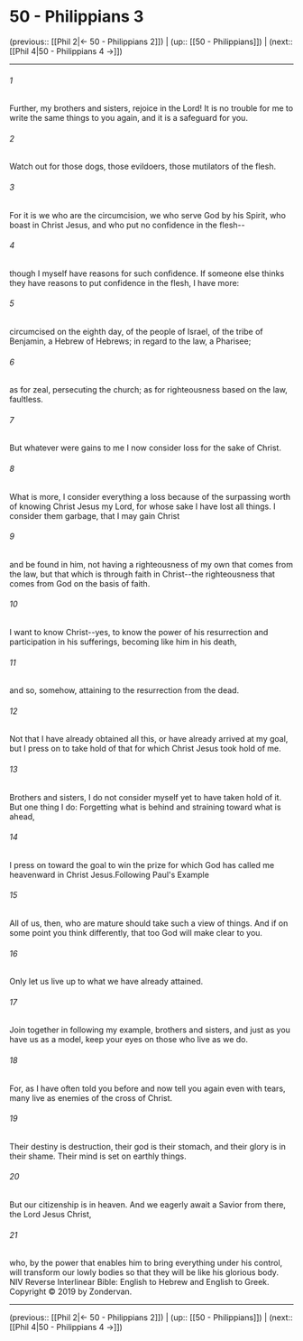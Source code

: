 # 50 - Philippians 3

(previous:: [[Phil 2|← 50 - Philippians 2]]) | (up:: [[50 - Philippians]]) | (next:: [[Phil 4|50 - Philippians 4 →]])

***


###### 1 
Further, my brothers and sisters, rejoice in the Lord! It is no trouble for me to write the same things to you again, and it is a safeguard for you. 

###### 2 
Watch out for those dogs, those evildoers, those mutilators of the flesh. 

###### 3 
For it is we who are the circumcision, we who serve God by his Spirit, who boast in Christ Jesus, and who put no confidence in the flesh-- 

###### 4 
though I myself have reasons for such confidence. If someone else thinks they have reasons to put confidence in the flesh, I have more: 

###### 5 
circumcised on the eighth day, of the people of Israel, of the tribe of Benjamin, a Hebrew of Hebrews; in regard to the law, a Pharisee; 

###### 6 
as for zeal, persecuting the church; as for righteousness based on the law, faultless. 

###### 7 
But whatever were gains to me I now consider loss for the sake of Christ. 

###### 8 
What is more, I consider everything a loss because of the surpassing worth of knowing Christ Jesus my Lord, for whose sake I have lost all things. I consider them garbage, that I may gain Christ 

###### 9 
and be found in him, not having a righteousness of my own that comes from the law, but that which is through faith in Christ--the righteousness that comes from God on the basis of faith. 

###### 10 
I want to know Christ--yes, to know the power of his resurrection and participation in his sufferings, becoming like him in his death, 

###### 11 
and so, somehow, attaining to the resurrection from the dead. 

###### 12 
Not that I have already obtained all this, or have already arrived at my goal, but I press on to take hold of that for which Christ Jesus took hold of me. 

###### 13 
Brothers and sisters, I do not consider myself yet to have taken hold of it. But one thing I do: Forgetting what is behind and straining toward what is ahead, 

###### 14 
I press on toward the goal to win the prize for which God has called me heavenward in Christ Jesus.Following Paul's Example 

###### 15 
All of us, then, who are mature should take such a view of things. And if on some point you think differently, that too God will make clear to you. 

###### 16 
Only let us live up to what we have already attained. 

###### 17 
Join together in following my example, brothers and sisters, and just as you have us as a model, keep your eyes on those who live as we do. 

###### 18 
For, as I have often told you before and now tell you again even with tears, many live as enemies of the cross of Christ. 

###### 19 
Their destiny is destruction, their god is their stomach, and their glory is in their shame. Their mind is set on earthly things. 

###### 20 
But our citizenship is in heaven. And we eagerly await a Savior from there, the Lord Jesus Christ, 

###### 21 
who, by the power that enables him to bring everything under his control, will transform our lowly bodies so that they will be like his glorious body. NIV Reverse Interlinear Bible: English to Hebrew and English to Greek. Copyright © 2019 by Zondervan.

***

(previous:: [[Phil 2|← 50 - Philippians 2]]) | (up:: [[50 - Philippians]]) | (next:: [[Phil 4|50 - Philippians 4 →]])
